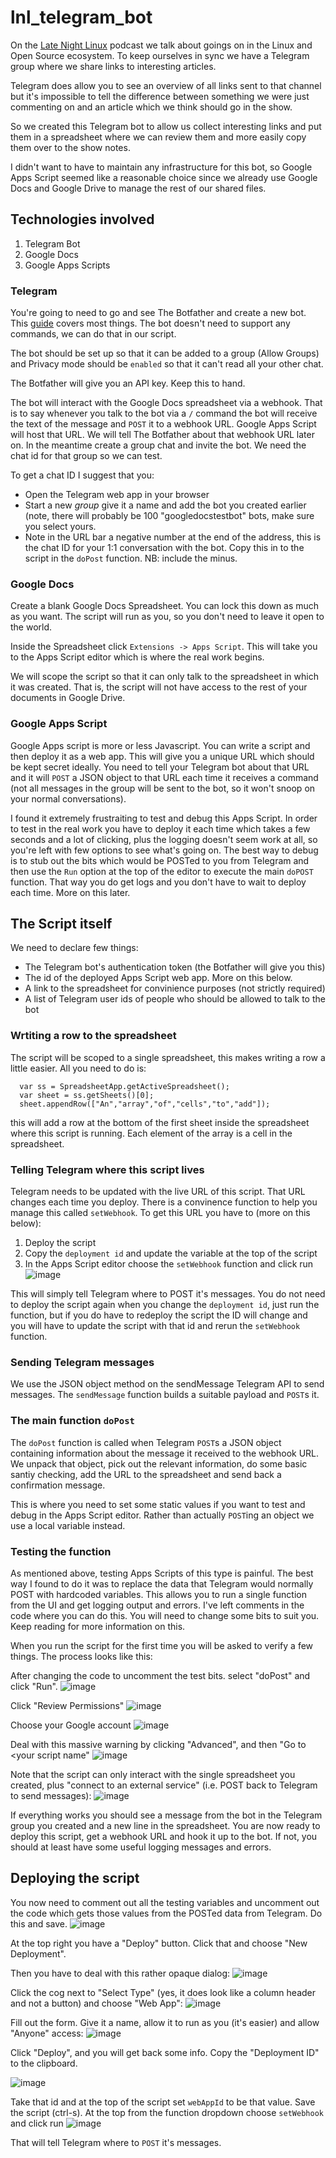 # lnl_telegram_bot
On the [Late Night Linux](https://latenightlinux.com/) podcast we talk about goings on in the Linux and Open Source ecosystem.  To keep ourselves in sync we have a Telegram group where we share links to interesting articles.

Telegram does allow you to see an overview of all links sent to that channel but it's impossible to tell the difference between something we were just commenting on and an article which we think should go in the show.

So we created this Telegram bot to allow us collect interesting links and put them in a spreadsheet where we can review them and more easily copy them over to the show notes.

I didn't want to have to maintain any infrastructure for this bot, so Google Apps Script seemed like a reasonable choice since we already use Google Docs and Google Drive to manage the rest of our shared files.

## Technologies involved

1. Telegram Bot
1. Google Docs
1. Google Apps Scripts

### Telegram

You're going to need to go and see The Botfather and create a new bot.  This [guide](https://core.telegram.org/bots/tutorial) covers most things.
The bot doesn't need to support any commands, we can do that in our script.

The bot should be set up so that it can be added to a group (Allow Groups) and Privacy mode should be `enabled` so that it can't read all your other chat.

The Botfather will give you an API key.  Keep this to hand.

The bot will interact with the Google Docs spreadsheet via a webhook.  That is to say whenever you talk to the bot via a `/` command the bot will receive the text of the message and `POST` it to a webhook URL.  Google Apps Script will host that URL.  We will tell The Botfather about that webhook URL later on.  In the meantime create a group chat and invite the bot.  We need the chat id for that group so we can test.

To get a chat ID I suggest that you:
- Open the Telegram web app in your browser
- Start a new *group* give it a name and add the bot you created earlier (note, there will probably be 100 "googledocstestbot" bots, make sure you select yours.
- Note in the URL bar a negative number at the end of the address, this is the chat ID for your 1:1 conversation with the bot.  Copy this in to the script in the `doPost` function.  NB: include the minus.

### Google Docs

Create a blank Google Docs Spreadsheet.  You can lock this down as much as you want.  The script will run as you, so you don't need to leave it open to the world. 

Inside the Spreadsheet click `Extensions -> Apps Script`.  This will take you to the Apps Script editor which is where the real work begins.

We will scope the script so that it can only talk to the spreadsheet in which it was created.  That is, the script will not have access to the rest of your documents in Google Drive.

### Google Apps Script

Google Apps script is more or less Javascript.  You can write a script and then deploy it as a web app.  This will give you a unique URL which should be kept secret ideally.  You need to tell your Telegram bot about that URL and it will `POST` a JSON object to that URL each time it receives a command (not all messages in the group will be sent to the bot, so it won't snoop on your normal conversations).

I found it extremely frustraiting to test and debug this Apps Script.  In order to test in the real work you have to deploy it each time which takes a few seconds and a lot of clicking, plus the logging doesn't seem work at all, so you're left with few options to see what's going on.  The best way to debug is to stub out the bits which would be POSTed to you from Telegram and then use the `Run` option at the top of the editor to execute the main `doPOST` function.  That way you do get logs and you don't have to wait to deploy each time.  More on this later.

## The Script itself

We need to declare few things:
- The Telegram bot's authentication token (the Botfather will give you this)
- The id of the deployed Apps Script web app.  More on this below.
- A link to the spreadsheet for convinience purposes (not strictly required)
- A list of Telegram user ids of people who should be allowed to talk to the bot

### Wrtiting a row to the spreadsheet

The script will be scoped to a single spreadsheet, this makes writing a row a little easier.  All you need to do is:

```
  var ss = SpreadsheetApp.getActiveSpreadsheet();
  var sheet = ss.getSheets()[0];
  sheet.appendRow(["An","array","of","cells","to","add"]);
```

this will add a row at the bottom of the first sheet inside the spreadsheet where this script is running.  Each element of the array is a cell in the spreadsheet.

### Telling Telegram where this script lives
Telegram needs to be updated with the live URL of this script.  That URL changes each time you deploy.  There is a convinence function to help you manage this called `setWebhook`.
To get this URL you have to (more on this below):
1. Deploy the script
1. Copy the `deployment id` and update the variable at the top of the script
1. In the Apps Script editor choose the `setWebhook` function and click run
![image](https://user-images.githubusercontent.com/6552931/233774333-d1fe6da3-baeb-497e-976c-40ea05b8273b.png)

This will simply tell Telegram where to POST it's messages.  You do not need to deploy the script again when you change the `deployment id`, just run the function, but if you do have to redeploy the script the ID will change and you will have to update the script with that id and rerun the `setWebhook` function.

### Sending Telegram messages
We use the JSON object method on the sendMessage Telegram API to send messages.  The `sendMessage` function builds a suitable payload and `POST`s it.

### The main function `doPost`
The `doPost` function is called when Telegram `POST`s a JSON object containing information about the message it received to the webhook URL.  We unpack that object, pick out the relevant information, do some basic santiy checking, add the URL to the spreadsheet and send back a confirmation message.

This is where you need to set some static values if you want to test and debug in the Apps Script editor.  Rather than actually `POST`ing an object we use a local variable instead.

### Testing the function
As mentioned above, testing Apps Scripts of this type is painful.  The best way I found to do it was to replace the data that Telegram would normally POST with hardcoded variables.  This allows you to run a single function from the UI and get logging output and errors.  I've left comments in the code where you can do this.  You will need to change some bits to suit you.  Keep reading for more information on this.

When you run the script for the first time you will be asked to verify a few things.  The process looks like this:

After changing the code to uncomment the test bits. select "doPost" and click "Run".
![image](https://user-images.githubusercontent.com/6552931/233778810-a4ead9df-91ce-413c-957b-a53bfd858f6b.png)

Click "Review Permissions"
![image](https://user-images.githubusercontent.com/6552931/233778833-fe3b7f96-08d6-4b91-a756-05ee2d91b784.png)

Choose your Google account
![image](https://user-images.githubusercontent.com/6552931/233778841-749797f3-56ff-4a38-a75e-6e8ed4092c07.png)

Deal with this massive warning by clicking "Advanced", and then "Go to <your script name"
![image](https://user-images.githubusercontent.com/6552931/233778904-e2f55e12-433c-422d-a265-ad09f9764fe5.png)

Note that the script can only interact with the single spreadsheet you created, plus "connect to an external service" (i.e. POST back to Telegram to send messages):
![image](https://user-images.githubusercontent.com/6552931/233778933-11eb6056-77ae-47ab-8ea8-6fd580e62773.png)


If everything works you should see a message from the bot in the Telegram group you created and a new line in the spreadsheet.  You are now ready to deploy this script, get a webhook URL and hook it up to the bot.  If not, you should at least have some useful logging messages and errors.

## Deploying the script

You now need to comment out all the testing variables and uncomment out the code which gets those values from the POSTed data from Telegram.  Do this and save.
![image](https://user-images.githubusercontent.com/6552931/233779992-a264a8dc-30d0-491e-bcb2-97cfd6a4037c.png)

At the top right you have a "Deploy" button.  Click that and choose "New Deployment".

Then you have to deal with this rather opaque dialog:
![image](https://user-images.githubusercontent.com/6552931/233779648-5c5e3844-5d54-4e7d-bd65-f57bb6063313.png)

Click the cog next to "Select Type" (yes, it does look like a column header and not a button) and choose "Web App":
![image](https://user-images.githubusercontent.com/6552931/233779681-aaf630ff-1351-4f27-89e0-b92fa159cd56.png)

Fill out the form.  Give it a name, allow it to run as you (it's easier) and allow "Anyone" access:
![image](https://user-images.githubusercontent.com/6552931/233779702-7f28a149-d02a-485c-ab38-0f86e1ce5fcc.png)

Click "Deploy", and you will get back some info.  Copy the "Deployment ID" to the clipboard.

![image](https://user-images.githubusercontent.com/6552931/233779787-e7acb878-e18e-4960-9168-52ddbec4ebda.png)


Take that id and at the top of the script set `webAppId` to be that value.
Save the script (ctrl-s).
At the top from the function dropdown choose `setWebhook` and click run
![image](https://user-images.githubusercontent.com/6552931/233779875-650bf0fd-38a6-4d95-9cde-f6666742a64d.png)

That will tell Telegram where to `POST` it's messages.











